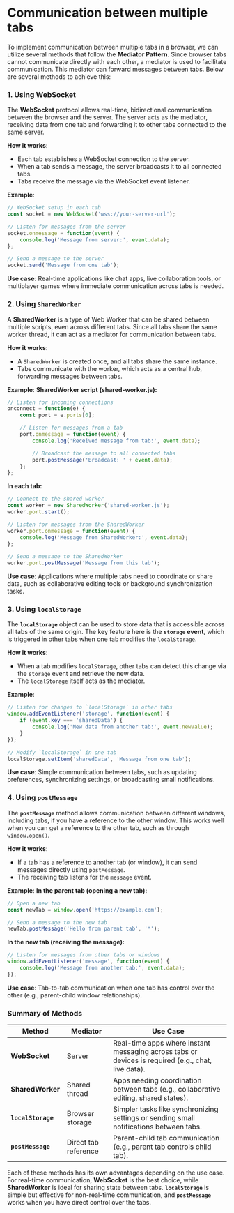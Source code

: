 # Communication between multiple tabs

To implement communication between multiple tabs in a browser, we can utilize several methods that follow the **Mediator Pattern**. Since browser tabs cannot communicate directly with each other, a mediator is used to facilitate communication. This mediator can forward messages between tabs. Below are several methods to achieve this:

### 1. Using WebSocket

The **WebSocket** protocol allows real-time, bidirectional communication between the browser and the server. The server acts as the mediator, receiving data from one tab and forwarding it to other tabs connected to the same server.

**How it works**:
- Each tab establishes a WebSocket connection to the server.
- When a tab sends a message, the server broadcasts it to all connected tabs.
- Tabs receive the message via the WebSocket event listener.

**Example**:
```javascript
// WebSocket setup in each tab
const socket = new WebSocket('wss://your-server-url');

// Listen for messages from the server
socket.onmessage = function(event) {
    console.log('Message from server:', event.data);
};

// Send a message to the server
socket.send('Message from one tab');
```

**Use case**: Real-time applications like chat apps, live collaboration tools, or multiplayer games where immediate communication across tabs is needed.

### 2. Using `SharedWorker`

A **SharedWorker** is a type of Web Worker that can be shared between multiple scripts, even across different tabs. Since all tabs share the same worker thread, it can act as a mediator for communication between tabs.

**How it works**:
- A `SharedWorker` is created once, and all tabs share the same instance.
- Tabs communicate with the worker, which acts as a central hub, forwarding messages between tabs.

**Example**:
**SharedWorker script (shared-worker.js):**
```javascript
// Listen for incoming connections
onconnect = function(e) {
    const port = e.ports[0];

    // Listen for messages from a tab
    port.onmessage = function(event) {
        console.log('Received message from tab:', event.data);

        // Broadcast the message to all connected tabs
        port.postMessage('Broadcast: ' + event.data);
    };
};
```

**In each tab:**
```javascript
// Connect to the shared worker
const worker = new SharedWorker('shared-worker.js');
worker.port.start();

// Listen for messages from the SharedWorker
worker.port.onmessage = function(event) {
    console.log('Message from SharedWorker:', event.data);
};

// Send a message to the SharedWorker
worker.port.postMessage('Message from this tab');
```

**Use case**: Applications where multiple tabs need to coordinate or share data, such as collaborative editing tools or background synchronization tasks.

### 3. Using `localStorage`

The **`localStorage`** object can be used to store data that is accessible across all tabs of the same origin. The key feature here is the **`storage` event**, which is triggered in other tabs when one tab modifies the `localStorage`.

**How it works**:
- When a tab modifies `localStorage`, other tabs can detect this change via the `storage` event and retrieve the new data.
- The `localStorage` itself acts as the mediator.

**Example**:
```javascript
// Listen for changes to `localStorage` in other tabs
window.addEventListener('storage', function(event) {
    if (event.key === 'sharedData') {
        console.log('New data from another tab:', event.newValue);
    }
});

// Modify `localStorage` in one tab
localStorage.setItem('sharedData', 'Message from one tab');
```

**Use case**: Simple communication between tabs, such as updating preferences, synchronizing settings, or broadcasting small notifications.

### 4. Using `postMessage`

The **`postMessage`** method allows communication between different windows, including tabs, if you have a reference to the other window. This works well when you can get a reference to the other tab, such as through `window.open()`.

**How it works**:
- If a tab has a reference to another tab (or window), it can send messages directly using `postMessage`.
- The receiving tab listens for the `message` event.

**Example**:
**In the parent tab (opening a new tab):**
```javascript
// Open a new tab
const newTab = window.open('https://example.com');

// Send a message to the new tab
newTab.postMessage('Hello from parent tab', '*');
```

**In the new tab (receiving the message):**
```javascript
// Listen for messages from other tabs or windows
window.addEventListener('message', function(event) {
    console.log('Message from another tab:', event.data);
});
```

**Use case**: Tab-to-tab communication when one tab has control over the other (e.g., parent-child window relationships).

### Summary of Methods

| Method             | Mediator             | Use Case                                                     |
| ------------------ | -------------------- | ------------------------------------------------------------ |
| **WebSocket**      | Server               | Real-time apps where instant messaging across tabs or devices is required (e.g., chat, live data). |
| **SharedWorker**   | Shared thread        | Apps needing coordination between tabs (e.g., collaborative editing, shared states). |
| **`localStorage`** | Browser storage      | Simpler tasks like synchronizing settings or sending small notifications between tabs. |
| **`postMessage`**  | Direct tab reference | Parent-child tab communication (e.g., parent tab controls child tab). |

Each of these methods has its own advantages depending on the use case. For real-time communication, **WebSocket** is the best choice, while **SharedWorker** is ideal for sharing state between tabs. **`localStorage`** is simple but effective for non-real-time communication, and **`postMessage`** works when you have direct control over the tabs.